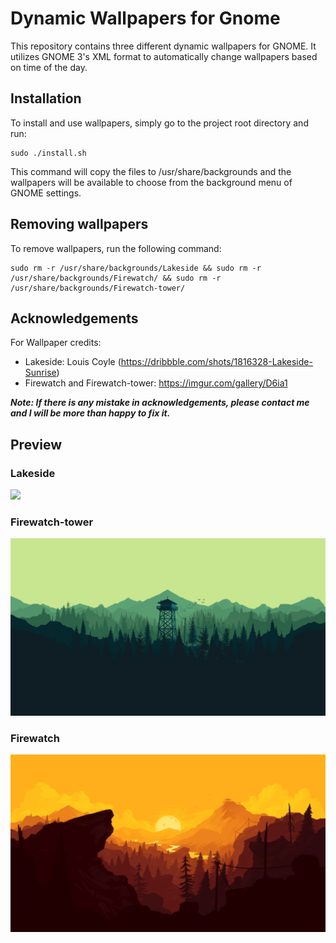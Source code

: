 # Dynamic Wallpapers for Gnome

This repository contains three different dynamic wallpapers for GNOME. It utilizes GNOME 3's XML format to automatically change wallpapers based on time of the day.

## Installation

To install and use wallpapers, simply go to the project root directory and run:

```
sudo ./install.sh
```

This command will copy the files to /usr/share/backgrounds and the wallpapers will be available to choose from the background menu of GNOME settings.

## Removing wallpapers

To remove wallpapers, run the following command:

```
sudo rm -r /usr/share/backgrounds/Lakeside && sudo rm -r /usr/share/backgrounds/Firewatch/ && sudo rm -r /usr/share/backgrounds/Firewatch-tower/
```

## Acknowledgements

For Wallpaper credits:

- Lakeside: Louis Coyle (https://dribbble.com/shots/1816328-Lakeside-Sunrise)
- Firewatch and Firewatch-tower: https://imgur.com/gallery/D6ia1

***Note: If there is any mistake in acknowledgements, please contact me and I will be more than happy to fix it.***

## Preview

### Lakeside

![](https://github.com/shaoormunir/gnome-dynamic-wallpapers/blob/master/Lakeside/dear-4.jpg?raw=true)

### Firewatch-tower

![](https://github.com/shaoormunir/gnome-dynamic-wallpapers/blob/master/Firewatch-tower/2.jpg?raw=true)

### Firewatch

![](https://github.com/shaoormunir/gnome-dynamic-wallpapers/blob/master/Firewatch/3.jpg?raw=true)